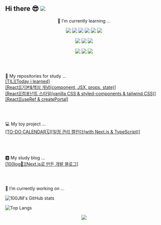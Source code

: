Hi there 😎 [<img src="https://img.shields.io/badge/💯_개발_블로그-white"/>](https://100-log.vercel.app)
---
<p align="center">🌱 I’m currently learning ...</p>

<p align="center">
 <img src="https://img.shields.io/badge/javascript-%23323330.svg?style=logo&logo=javascript&logoColor=%23F7DF1E" />
 <img src="https://img.shields.io/badge/typescript-%23007ACC.svg?style=logo&logo=typescript&logoColor=white" />
 <img src="https://img.shields.io/badge/jquery-%230769AD.svg?style=logo&logo=jquery&logoColor=white" />
 <img src="https://img.shields.io/badge/react-%2320232a.svg?style=logo&logo=react&logoColor=%2361DAFB" />
<!--  <img src="https://img.shields.io/badge/React%20Hook%20Form-%23EC5990.svg?style=logo&logo=reacthookform&logoColor=white" />
 <img src="https://img.shields.io/badge/styled--components-DB7093?style=logoe&logo=styled-components&logoColor=white" /> -->
 <img src="https://img.shields.io/badge/Next-black?style=logo&logo=next.js&logoColor=white" />
 <img src="https://img.shields.io/badge/redux-%23593d88.svg?style=logo&logo=redux&logoColor=white" />
</p>

<p align="center">
 <img src="https://img.shields.io/badge/html5-%23E34F26.svg?style=logo&logo=html5&logoColor=white" />
 <img src="https://img.shields.io/badge/css3-%231572B6.svg?style=logo&logo=css3&logoColor=white" />
 <img src="https://img.shields.io/badge/tailwindcss-%2338B2AC.svg?style=logo&logo=tailwind-css&logoColor=white" />
</p>

<p align="center">
 <img src="https://img.shields.io/badge/java-%23ED8B00.svg?style=logo&logo=openjdk&logoColor=white" />
 <img src="https://img.shields.io/badge/spring-%236DB33F.svg?style=logo&logo=spring&logoColor=white" />
 <img src="https://img.shields.io/badge/postgres-%23316192.svg?style=logo&logo=postgresql&logoColor=white" />
</p>
<h2></h2>
<br/>

💾 My repositories for study ...      
[[TIL][Today i learned]](https://github.com/100JM/TIL)   
[[React][기본&핵심 개념(component, JSX, props, state)]](https://github.com/100JM/react-study-project)   
[[React][컴포넌트 스타일(vanilla CSS & styled-components & tailwind CSS)]](https://github.com/100JM/react-styledcomponent-tailwind)   
[[React][useRef & createPortal]](https://github.com/100JM/react-refs-portals)
<h2></h2>
<br/>

💻 My toy project ...   
[[TO-DO CALENDAR🗓️][일정 관리 캘린더(with Next.js & TypeScript)]](https://github.com/100JM/to-do-calendar)
<h2></h2>
<br/>

🅱️ My study blog ...   
[[100log💯][Next.js로 만든 개발 블로그]](https://github.com/100JM/100log)
<h2></h2>
<br/>

🔭 I’m currently working on ...      

![100JM's GitHub stats](https://github-readme-stats.vercel.app/api?username=100JM&hide=stars,contribs&count_private=true&show_icons=true)   

![Top Langs](https://github-readme-stats.vercel.app/api/top-langs/?username=100JM&layout=compact&theme=default)

<p align="center"><a href="https://hits.seeyoufarm.com"><img src="https://hits.seeyoufarm.com/api/count/incr/badge.svg?url=https%3A%2F%2Fgithub.com%2F100JM&count_bg=%2379C83D&title_bg=%23555555&icon=github.svg&icon_color=%23E7E7E7&title=Welcome&edge_flat=false"/></a></p>

<!--
**100JM/100JM** is a ✨ _special_ ✨ repository because its `README.md` (this file) appears on your GitHub profile.

Here are some ideas to get you started: 
- 👯 I’m looking to collaborate on ...
- 🤔 I’m looking for help with ...
- 💬 Ask me about ...
- 📫 How to reach me: ...
- 😄 Pronouns: ...
- ⚡ Fun fact: ...
-->
